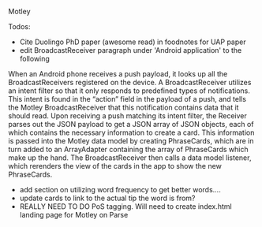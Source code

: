 Motley


Todos:
- Cite Duolingo PhD paper (awesome read) in foodnotes for UAP paper
- edit BroadcastReceiver paragraph under 'Android application' to the following

When an Android phone receives a push payload, it looks up all the BroadcastReceivers registered on the device. A BroadcastReceiver utilizes an intent filter so that it only responds to predefined types of notifications. This intent is found in the “action” field in the payload of a push, and tells the Motley BroadcastReceiver that this notification contains data that it should read. Upon receiving a push matching its intent filter, the Receiver parses out the JSON payload to get a JSON array of JSON objects, each of which contains the necessary information to create a card. This information is passed into the Motley data model by creating PhraseCards, which are in turn added to an ArrayAdapter containing the array of PhraseCards which make up the hand. The BroadcastReceiver then calls a data model listener, which rerenders the view of the cards in the app to show the new PhraseCards.

- add section on utilizing word frequency to get better words....
- update cards to link to the actual tip the word is from?
- REALLY NEED TO DO PoS tagging. Will need to create index.html landing page for Motley on Parse
